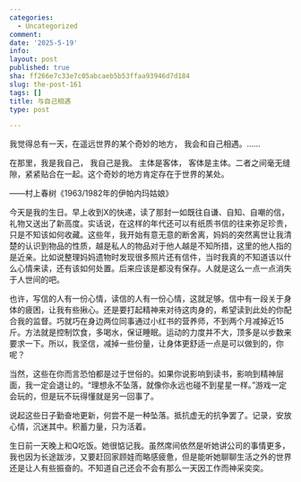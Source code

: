 ```yaml
---
categories:
  - Uncategorized
comment: 
date: '2025-5-19'
info: 
layout: post
published: true
sha: ff266e7c33e7c05abcaeb5b53ffaa93946d7d184
slug: the-post-161
tags: []
title: 与自己相遇
type: post

---
```

我觉得总有一天，在遥远世界的某个奇妙的地方，
我会和自己相遇。……

在那里，我是我自己，
我自己是我。
主体是客体，
客体是主体。二者之间毫无缝隙，紧紧贴合在一起。这个奇妙的地方肯定存在于世界的某处。

——村上春树《1963/1982年的伊帕内玛姑娘》

今天是我的生日。早上收到X的快递，读了那封一如既往自谦、自知、自嘲的信，礼物又送出了新高度。实话说，在这样的年代还可以有纸质书信的往来弥足珍贵，只是不知该如何收藏。这些年，我开始有意无意的断舍离，妈妈的突然离世让我清楚的认识到物品的性质，越是私人的物品对于他人越是不知所措，这里的他人指的是近亲。比如说整理妈妈遗物时发现很多照片还有信件，当时我真的不知道该以什么心情来读，还有该如何处置。后来应该是都没有保存。人就是这么一点一点消失于人世间的吧。

也许，写信的人有一份心情，读信的人有一份心情，这就足够。信中有一段关于身体的疲困，让我有些揪心。还是要打起精神来对待这肉身的，希望读到此处的你配合我的监督。巧就巧在身边两位同事通过小红书的营养师，不到两个月减掉近15斤。方法就是控制饮食，多喝水，保证睡眠。运动的力度并不大，顶多是以步数来要求一下。所以，我坚信，减掉一些份量，让身体更舒适一点是可以做到的，你呢？

当然，这些在你而言恐怕都是过于世俗的。如果你说影响到读书，影响到精神层面，我一定会退让的。“理想永不坠落，就像你永远也碰不到星星一样。”游戏一定会玩的，但是玩不玩得懂就是另一回事了。

说起这些日子勤奋地更新，何尝不是一种坠落。抵抗虚无的抗争罢了。记录，安放心情，沉迷其中。积蓄力量，只为活着。

生日前一天晚上和Q吃饭。她很惦记我。虽然席间依然是听她讲公司的事情更多，我也因为长途跋涉，又要赶回家顾娃而略感疲惫，但是能听她聊聊生活之外的世界还是让人有些振奋的。不知道自己还会不会有那么一天因工作而神采奕奕。


